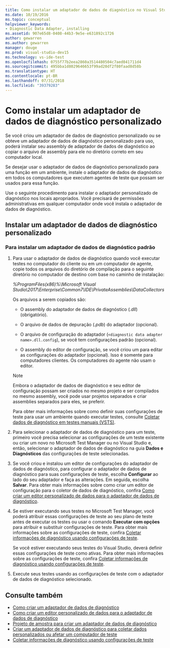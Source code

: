 ```yaml
---
title: Como instalar um adaptador de dados de diagnóstico no Visual Studio
ms.date: 10/19/2016
ms.topic: conceptual
helpviewer_keywords:
- Diagnostic Data Adapter, installing
ms.assetid: 907e65d8-0408-44b3-9e5e-e631892c1726
author: gewarren
ms.author: gewarren
manager: douge
ms.prod: visual-studio-dev15
ms.technology: vs-ide-test
ms.openlocfilehash: 0755f77b2eea2860a3514480504c7aed041711d4
ms.sourcegitcommit: 495bba1d8029646653f99ad20df2f80faad8d58b
ms.translationtype: HT
ms.contentlocale: pt-BR
ms.lasthandoff: 07/31/2018
ms.locfileid: "39379283"
---
```

# <a name="how-to-install-a-custom-diagnostic-data-adapter"></a>Como instalar um adaptador de dados de diagnóstico personalizado

Se você criou um adaptador de dados de diagnóstico personalizado ou se obteve um adaptador de dados de diagnóstico personalizado para uso, poderá instalar seu assembly de adaptador de dados de diagnóstico ao copiar o arquivo de assembly para ele no diretório correto em seu computador local.

 Se desejar usar o adaptador de dados de diagnóstico personalizado para uma função em um ambiente, instale o adaptador de dados de diagnóstico em todos os computadores que executem agentes de teste que possam ser usados para essa função.

 Use o seguinte procedimento para instalar o adaptador personalizado de diagnóstico nos locais apropriados. Você precisará de permissões administrativas em qualquer computador onde você instala o adaptador de dados de diagnóstico.

## <a name="install-a-custom-diagnostic-data-adapter"></a>Instalar um adaptador de dados de diagnóstico personalizado

### <a name="to-install-a-custom-diagnostic-data-adapter"></a>Para instalar um adaptador de dados de diagnóstico padrão

1.  Para usar o adaptador de dados de diagnóstico quando você executar testes no computador do cliente ou em um computador de agente, copie todos os arquivos do diretório de compilação para o seguinte diretório no computador de destino com base no caminho de instalação:

     *%ProgramFiles(x86)%\Microsoft Visual Studio\2017\Enterprise\Common7\IDE\PrivateAssemblies\DataCollectors*

     Os arquivos a serem copiados são:

    -   O assembly do adaptador de dados de diagnóstico (*.dll*) (obrigatório).

    -   O arquivo de dados de depuração (*.pdb*) do adaptador (opcional).

    -   O arquivo de configuração do adaptador (`<diagnostic data adapter name>.dll.config`), se você tem configurações padrão (opcional).

    -   O assembly do editor de configuração, se você criou um para editar as configurações do adaptador (opcional). Isso é somente para computadores clientes. Os computadores do agente não usam o editor.

    > [!NOTE]
    > Embora o adaptador de dados de diagnóstico e seu editor de configuração possam ser criados no mesmo projeto e ser compilados no mesmo assembly, você pode usar projetos separados e criar assemblies separados para eles, se preferir.

     Para obter mais informações sobre como definir suas configurações de teste para usar um ambiente quando executar testes, consulte [Coletar dados de diagnóstico em testes manuais (VSTS)](/vsts/manual-test/mtm/collect-more-diagnostic-data-in-manual-tests).

2.  Para selecionar o adaptador de dados de diagnóstico para um teste, primeiro você precisa selecionar as configurações de um teste existente ou criar um novo no Microsoft Test Manager ou no Visual Studio e, então, selecionar o adaptador de dados de diagnóstico na guia **Dados e Diagnósticos** das configurações de teste selecionadas.

3.  Se você criou e instalou um editor de configurações do adaptador de dados de diagnóstico, para configurar o adaptador de dados de diagnóstico para suas configurações de teste, escolha **Configurar** ao lado do seu adaptador e faça as alterações. Em seguida, escolha **Salvar**. Para obter mais informações sobre como criar um editor de configuração para o coletor de dados de diagnóstico, confira [Como criar um editor personalizado de dados para o adaptador de dados de diagnóstico](../test/how-to-create-a-custom-editor-for-data-for-your-diagnostic-data-adapter.md).

4.  Se estiver executando seus testes no Microsoft Test Manager, você poderá atribuir essas configurações de teste ao seu plano de teste antes de executar os testes ou usar o comando **Executar com opções** para atribuir e substituir configurações de teste. Para obter mais informações sobre as configurações de teste, confira [Coletar informações de diagnóstico usando configurações de teste](../test/collect-diagnostic-information-using-test-settings.md).

     Se você estiver executando seus testes do Visual Studio, deverá definir essas configurações de teste como ativas. Para obter mais informações sobre as configurações de teste, confira [Coletar informações de diagnóstico usando configurações de teste](../test/collect-diagnostic-information-using-test-settings.md).

5.  Execute seus testes usando as configurações de teste com o adaptador de dados de diagnóstico selecionado.

## <a name="see-also"></a>Consulte também

- [Como criar um adaptador de dados de diagnóstico](../test/how-to-create-a-diagnostic-data-adapter.md)
- [Como criar um editor personalizado de dados para o adaptador de dados de diagnóstico](../test/how-to-create-a-custom-editor-for-data-for-your-diagnostic-data-adapter.md)
- [Projeto de amostra para criar um adaptador de dados de diagnóstico](../test/sample-project-for-creating-a-diagnostic-data-adapter.md)
- [Criar um adaptador de dados de diagnóstico para coletar dados personalizados ou afetar um computador de teste](../test/create-a-diagnostic-data-adapter-to-collect-custom-data-or-affect-a-test-machine.md)
- [Coletar informações de diagnóstico usando configurações de teste](../test/collect-diagnostic-information-using-test-settings.md)